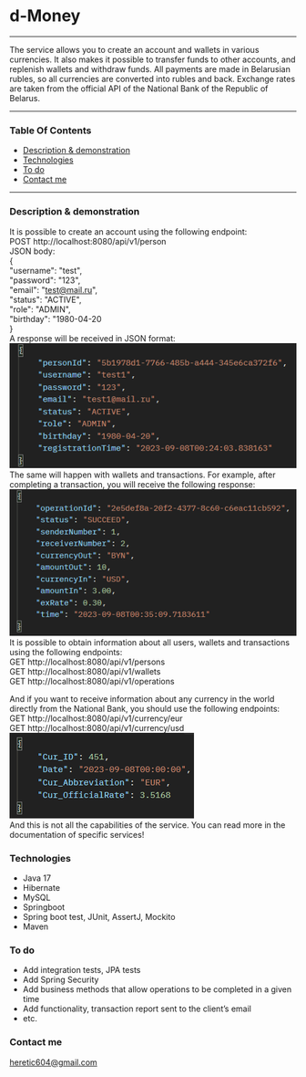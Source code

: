 # d-Money
***
The service allows you to create an account and wallets in various currencies.
It also makes it possible to transfer funds to other accounts, and replenish wallets and withdraw funds. 
All payments are made in Belarusian rubles, so all currencies are converted into rubles and back.
Exchange rates are taken from the official API of the National Bank of the Republic of Belarus.
***
### Table Of Contents
* [Description & demonstration](#description--demonstration)
* [Technologies](#technologies)
* [To do](#to-do)
* [Contact me](#contact-me)
***
### Description & demonstration
It is possible to create an account using the following endpoint:  
POST http://localhost:8080/api/v1/person  
JSON body:  
{  
"username": "test",  
"password": "123",  
"email": "test@mail.ru",  
"status": "ACTIVE",  
"role": "ADMIN",  
"birthday": "1980-04-20  
}  
A response will be received in JSON format:  
![](images/person.bmp)  
The same will happen with wallets and transactions. For example, after completing a transaction,
you will receive the following response:  
![](images/transfer.bmp)  
It is possible to obtain information about all users,
wallets and transactions using the following endpoints:  
GET http://localhost:8080/api/v1/persons  
GET http://localhost:8080/api/v1/wallets  
GET http://localhost:8080/api/v1/operations  

And if you want to receive information about any currency in the world directly from the National Bank,
you should use the following endpoints:  
GET http://localhost:8080/api/v1/currency/eur  
GET http://localhost:8080/api/v1/currency/usd  
![](images/currency.bmp)  
And this is not all the capabilities of the service.
You can read more in the documentation of specific services!
### Technologies
* Java 17
* Hibernate
* MySQL
* Springboot
* Spring boot test, JUnit, AssertJ, Mockito
* Maven
### To do
* Add integration tests, JPA tests
* Add Spring Security
* Add business methods that allow operations to be completed in a given time
* Add functionality, transaction report sent to the client’s email
* etc.
### Contact me
heretic604@gmail.com

